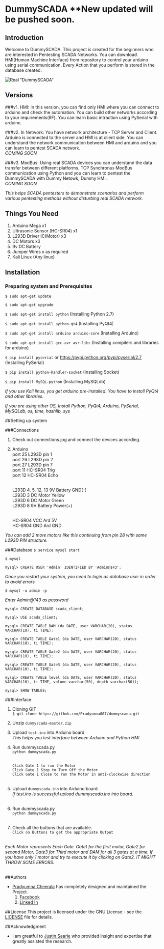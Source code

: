 # DummySCADA    **New updated will be pushed soon.

## Introduction

Welcome to DummySCADA. This project is created for the beginners who are interested in Pentesting SCADA Networks. You can download HMI(Human Machine Interface) from repository to control your arduino using serial communication. Every Action that you perform is stored in the database created. 

![Real "DummySCADA"](https://cloud.githubusercontent.com/assets/15664727/20664120/e6ebccb6-b57f-11e6-82cf-5d19552aefd5.jpg)


## Versions
###v1.
HMI: In this version, you can find only HMI where you can connect to arduino and check the automation. You can build other networks according to your requirements(RF). You can learn basic intraction using PySerial with arduino.

###v2. 
In Network: You have network architecture - TCP Server and Client. Arduino is connected to the server and HMI is at client side. You can understand the network communication between HMI and arduino and you can learn to pentest SCADA network.<br>
*COMING SOON*

###v3.
ModBus: Using real SCADA devices you can understand the data transfer between different platforms. TCP Synchronus ModBus communication using Python and you can learn to pentest the DummySCADA with Dummy Netowk, Dummy HMI. <br>
*COMING SOON*


*This helps SCADA pentesters to demonstrate scenarios and perform various pentesting methods without disturbing real SCADA network.* 

## Things You Need
1. Arduino Mega                     x1
2. Ultrasonic Sensor (HC-SR04)      x1
3. L293D Driver IC(Motor)           x3
4. DC Motors                        x3
5. 9v DC Battery
5. Jumper Wires                     x as required
6. Kali Linux (Any linux)

## Installation

### Preparing system and Prerequisites

`$ sudo apt-get update`

`$ sudo apt-get upgrade`

`$ sudo apt-get install python` (Installing Python 2.7)

`$ sudo apt-get install python-qt4` (Installing PyQt4)

`$ sudo apt-get install arduino arduino-core` (Installing Arduino)

`$ sudo apt-get install gcc-avr avr-libc` (Installing compilers and libraries for arduino)

`$ pip install pyserial` or https://pypi.python.org/pypi/pyserial/2.7 (Installing PySerial)

`$ pip install python-handler-socket` (Installing Socket)

`$ pip install MySQL-python` (Installing MySQLdb)

*If you use Kali linux, you get arduino pre-installed. You have to install PyQt4 and other libraries.*

*If you are using other OS, Install Python, PyQt4, Arduino, PySerial, MySQLdb, os, time, hashlib, sys*


##Setting up system

###Connections
1. Check out connections.jpg and connect the devices according. 
2. Arduino<br>
    port 25    L293D pin 1<br>
    port 26    L293D pin 2<br>
    port 27    L293D pin 7<br>
    port 11    HC-SR04 Trig<br>
    port 12    HC-SR04 Echo<br><br>

    L293D 4, 5, 12, 13   9V Battery GND(-)<br>
    L293D 3    DC Motor Yellow <br>
    L293D 6    DC Motor Green<br>
    L293D 8    9V Battery Power(+)<br><br>
    
    HC-SR04 VCC    Ard 5V<br>
    HC-SR04 GND    Ard GND<br>
    
*You can add 2 more motors like this continuing from pin 28 with same L293D PIN structure.*

###Database
`$ service mysql start`

`$ mysql`

`mysql> CREATE USER 'Admin' IDENTIFIED BY 'Admin@143';`<br>

*Once you restart your system, you need to login as database user in order to avoid errors*<br>

`$ mysql -u admin -p`<br>

*Enter Admin@143 as password*

`mysql> CREATE DATABASE scada_client;`<br>

`mysql> USE scada_client;`<br>

`mysql> CREATE TABLE DAM (da DATE, user VARCHAR(20), status VARCHAR(10), ti TIME);`<br>

`mysql> CREATE TABLE Gate1 (da DATE, user VARCHAR(20), status VARCHAR(10), ti TIME);`<br>

`mysql> CREATE TABLE Gate2 (da DATE, user VARCHAR(20), status VARCHAR(10), ti TIME);`<br>

`mysql> CREATE TABLE Gate3 (da DATE, user VARCHAR(20), status VARCHAR(10), ti TIME);`<br>

`mysql> CREATE TABLE level (da DATE, user VARCHAR(20), status VARCHAR(10), ti TIME, volume varchar(50), depth varchar(50));`<br>

`mysql> SHOW TABLES;`<br>





###Interface
1. Cloning GIT<br>
`$ git clone https://github.com/Pradyumna007/dummyscada.git`

2. Unzip `dummyscada-master.zip`

3. Upload `test.ino` into Arduino board.<br> 
*This helps you test interface between Arduino and Python HMI.*<br>

4. Run dummyscada.py <br>
`python dummyscada.py`<br><br>

    `Click Gate 1 to run the Motor`<br>
    `Click Gate 1 Stop to Turn Off the Motor`<br>
    `Click Gate 1 Close to run the Motor in anti-clockwise direction` <br><br>

5. Upload `dummyscada.ino` into Arduino board.<br>
*If test.ino is successful upload dummyscada.ino into board.*<br><br>

6. Run dummyscada.py <br>
`python dummyscada.py`<br><br>

7. Check all the buttons that are available.<br>
`Click on Buttons to get the appropriate Output`<br><br>

*Each Motor represents Each Gate. Gate1 for the first motor, Gate2 for second Motor, Gate3 for Third motor and DAM for all 3 gates at a time. If you have only 1 motor and try to execute it by clicking on Gate2, IT MIGHT THROW SOME ERRORS.* <br><br>

##Authors 
* [Pradyumna Cheerala](https://github.com/Pradyumna007) has completely designed and maintained the Project.
   1. [Facebook](https://www.facebook.com/Pradyumna.Cheerala.hackie)
   2. [Linked In](https://www.linkedin.com/in/pradyumna-ch-21a74762)

##License
This project is licensed under the GNU License - see the [LICENSE](https://github.com/Pradyumna007/dummyscada/blob/master/LICENSE) file for details.

##Acknowledgment
* I am greatful to [Justin Searle](https://www.linkedin.com/in/meeas) who provided insight and expertise that greatly assisted the research.


